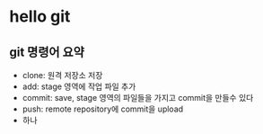 # hello git

## git 명령어 요약

- clone: 원격 저장소 저장
- add: stage 영역에 작업 파일 추가
- commit: save, stage 영역의 파일들을 가지고 commit을 만들수 있다
- push: remote repository에 commit을 upload
- 하나